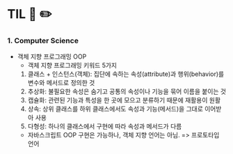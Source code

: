 # TIL 📖 ✏️


 ### 1. Computer Science
  
  - 객체 지향 프로그래밍 OOP 
     * 객체 지향 프로그래밍 키워드 5가지
      1) 클래스 + 인스턴스(객체): 집단에 속하는 속성(attribute)과 행위(behavior)를 변수와 메서드로 정의한 것
      2) 추상화: 불필요한 속성은 숨기고 공통의 속성이나 기능을 묶어 이름을 붙이는 것
      3) 캡슐화: 관련된 기능과 특성을 한 곳에 모으고 분류하기 때문에 재활용이 원활
      4) 상속: 상위 클래스를 하위 클래스에서도 속성과 기능(메서드)을 그대로 이어받아 사용
      5) 다형성: 하나의 클래스에서 구현에 따라 속성과 메서드가 다름
     * 자바스크립트 OOP 구현은 가능하나, 객체 지향 언어는 아님. => 프로토타입 언어
  
